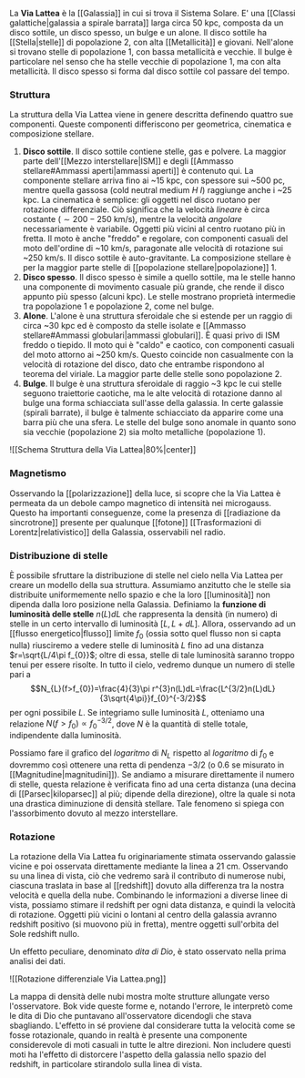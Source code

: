 La **Via Lattea** è la [[Galassia]] in cui si trova il Sistema Solare. E' una [[Classi galattiche|galassia a spirale barrata]] larga circa 50 kpc, composta da un disco sottile, un disco spesso, un bulge e un alone. Il disco sottile ha [[Stella|stelle]] di popolazione 2, con alta [[Metallicità]] e giovani. Nell'alone si trovano stelle di popolazione 1, con bassa metallicità e vecchie. Il bulge è particolare nel senso che ha stelle vecchie di popolazione 1, ma con alta metallicità. Il disco spesso si forma dal disco sottile col passare del tempo.
### Struttura
La struttura della Via Lattea viene in genere descritta definendo quattro sue componenti. Queste componenti differiscono per geometrica, cinematica e composizione stellare.
1. **Disco sottile**. Il disco sottile contiene stelle, gas e polvere. La maggior parte dell'[[Mezzo interstellare|ISM]] e degli [[Ammasso stellare#Ammassi aperti|ammassi aperti]] è contenuto qui. La componente stellare arriva fino ai ~15 kpc, con spessore sui ~500 pc, mentre quella gassosa (cold neutral medium $H\ I$) raggiunge anche i ~25 kpc. La cinematica è semplice: gli oggetti nel disco ruotano per rotazione differenziale. Ciò significa che la velocità *lineare* è circa costante ($\sim200-250$ km/s), mentre la velocità *angolare* necessariamente è variabile. Oggetti più vicini al centro ruotano più in fretta. Il moto è anche "freddo" e regolare, con componenti casuali del moto dell'ordine di ~10 km/s, paragonate alle velocità di rotazione sui ~250 km/s. Il disco sottile è auto-gravitante. La composizione stellare è per la maggior parte stelle di [[popolazione stellare|popolazione]] 1.
2. **Disco spesso**. Il disco spesso è simile a quello sottile, ma le stelle hanno una componente di movimento casuale più grande, che rende il disco appunto più spesso (alcuni kpc). Le stelle mostrano proprietà intermedie tra popolazione 1 e popolazione 2, come nel bulge.
3. **Alone**. L'alone è una struttura sferoidale che si estende per un raggio di circa ~30 kpc ed è composto da stelle isolate e [[Ammasso stellare#Ammassi globulari|ammassi globulari]]. È quasi privo di ISM freddo o tiepido. Il moto qui è "caldo" e caotico, con componenti casuali del moto attorno ai ~250 km/s. Questo coincide non casualmente con la velocità di rotazione del disco, dato che entrambe rispondono al teorema del viriale. La maggior parte delle stelle sono popolazione 2.
4. **Bulge**. Il bulge è una struttura sferoidale di raggio ~3 kpc le cui stelle seguono traiettorie caotiche, ma le alte velocità di rotazione danno al bulge una forma schiacciata sull'asse della galassia. In certe galassie (spirali barrate), il bulge è talmente schiacciato da apparire come una barra più che una sfera. Le stelle del bulge sono anomale in quanto sono sia vecchie (popolazione 2) sia molto metalliche (popolazione 1).

![[Schema Struttura della Via Lattea|80%|center]]
### Magnetismo
Osservando la [[polarizzazione]] della luce, si scopre che la Via Lattea è permeata da un debole campo magnetico di intensità nei microgauss. Questo ha importanti conseguenze, come la presenza di [[radiazione da sincrotrone]] presente per qualunque [[fotone]] [[Trasformazioni di Lorentz|relativistico]] della Galassia, osservabili nel radio.
### Distribuzione di stelle
È possibile sfruttare la distribuzione di stelle nel cielo nella Via Lattea per creare un modello della sua struttura. Assumiamo anzitutto che le stelle sia distribuite uniformemente nello spazio e che la loro [[luminosità]] non dipenda dalla loro posizione nella Galassia. Definiamo la **funzione di luminosità delle stelle** $n(L)dL$ che rappresenta la densità (in numero) di stelle in un certo intervallo di luminosità $[L, L+dL]$. Allora, osservando ad un [[flusso energetico|flusso]] limite $f_{0}$ (ossia sotto quel flusso non si capta nulla) riusciremo a vedere stelle di luminosità $L$ fino ad una distanza $r=\sqrt{L/4\pi f_{0}}$; oltre di essa, stelle di tale luminosità saranno troppo tenui per essere risolte. In tutto il cielo, vedremo dunque un numero di stelle pari a
$$N_{L}(f>f_{0})=\frac{4}{3}\pi r^{3}n(L)dL=\frac{L^{3/2}n(L)dL}{3\sqrt{4\pi}}f_{0}^{-3/2}$$
per ogni possibile $L$. Se integriamo sulle luminosità $L$, otteniamo una relazione $N(f>f_{0})\propto f_{0}^{-3/2}$, dove $N$ è la quantità di stelle totale, indipendente dalla luminosità.

Possiamo fare il grafico del *logaritmo* di $N_L$ rispetto al *logaritmo* di $f_{0}$ e dovremmo così ottenere una retta di pendenza $-3/2$ (o $0.6$ se misurato in [[Magnitudine|magnitudini]]). Se andiamo a misurare direttamente il numero di stelle, questa relazione è verificata fino ad una certa distanza (una decina di [[Parsec|kiloparsec]] al più; dipende della direzione), oltre la quale si nota una drastica diminuzione di densità stellare. Tale fenomeno si spiega con l'assorbimento dovuto al mezzo interstellare.
### Rotazione
La rotazione della Via Lattea fu originariamente stimata osservando galassie vicine e poi osservata direttamente mediante la linea a 21 cm. Osservando su una linea di vista, ciò che vedremo sarà il contributo di numerose nubi, ciascuna traslata in base al [[redshift]] dovuto alla differenza tra la nostra velocità e quella della nube. Combinando le informazioni a diverse linee di vista, possiamo stimare il redshift per ogni data distanza, e quindi la velocità di rotazione. Oggetti più vicini o lontani al centro della galassia avranno redshift positivo (si muovono più in fretta), mentre oggetti sull'orbita del Sole redshift nullo.

Un effetto peculiare, denominato *dita di Dio*, è stato osservato nella prima analisi dei dati.

![[Rotazione differenziale Via Lattea.png]]

La mappa di densità delle nubi mostra molte strutture allungate verso l'osservatore. Bok vide queste forme e, notando l'errore, le interpretò come le dita di Dio che puntavano all'osservatore dicendogli che stava sbagliando. L'effetto in sé proviene dal considerare tutta la velocità come se fosse rotazionale, quando in realtà è presente una componente considerevole di moti casuali in tutte le altre direzioni. Non includere questi moti ha l'effetto di distorcere l'aspetto della galassia nello spazio del redshift, in particolare stirandolo sulla linea di vista.